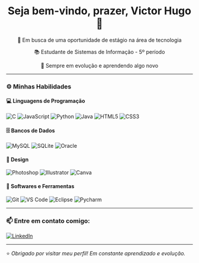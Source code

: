 <h1 align="center">Seja bem-vindo, prazer, Victor Hugo 👋</h1>

<p align="center">🎯 Em busca de uma oportunidade de estágio na área de tecnologia</p>
<p align="center">📚 Estudante de Sistemas de Informação - 5º período</p>
<p align="center">🚀 Sempre em evolução e aprendendo algo novo</p>

---

### ⚙️ Minhas Habilidades

#### 💻 Linguagens de Programação
![C](https://img.shields.io/badge/C-00599C?style=for-the-badge&logo=c&logoColor=white)
![JavaScript](https://img.shields.io/badge/JavaScript-F7DF1E?style=for-the-badge&logo=javascript&logoColor=black)
![Python](https://img.shields.io/badge/Python-3776AB?style=for-the-badge&logo=python&logoColor=white)
![Java](https://img.shields.io/badge/Java-ED8B00?style=for-the-badge&logo=java&logoColor=white)
![HTML5](https://img.shields.io/badge/HTML5-E34F26?style=for-the-badge&logo=html5&logoColor=white)
![CSS3](https://img.shields.io/badge/CSS3-1572B6?style=for-the-badge&logo=css3&logoColor=white)

#### 🗄️ Bancos de Dados
![MySQL](https://img.shields.io/badge/MySQL-4479A1?style=for-the-badge&logo=mysql&logoColor=white)
![SQLite](https://img.shields.io/badge/SQLite-003B57?style=for-the-badge&logo=sqlite&logoColor=white)
![Oracle](https://img.shields.io/badge/Oracle-F80000?style=for-the-badge&logo=oracle&logoColor=white)

#### 🎨 Design
![Photoshop](https://img.shields.io/badge/Photoshop-31A8FF?style=for-the-badge&logo=adobephotoshop&logoColor=white)
![Illustrator](https://img.shields.io/badge/Illustrator-FF9A00?style=for-the-badge&logo=adobeillustrator&logoColor=white)
![Canva](https://img.shields.io/badge/Canva-00C4CC?style=for-the-badge&logo=canva&logoColor=white)

#### 🧰 Softwares e Ferramentas
![Git](https://img.shields.io/badge/Git-F05032?style=for-the-badge&logo=git&logoColor=white)
![VS Code](https://img.shields.io/badge/VSCode-007ACC?style=for-the-badge&logo=visualstudiocode&logoColor=white)
![Eclipse](https://img.shields.io/badge/Eclipse-2C2255?style=for-the-badge&logo=eclipseide&logoColor=white)
![Pycharm](https://img.shields.io/badge/PyCharm-000000?style=for-the-badge&logo=pycharm&logoColor=white)

---

### 📫 Entre em contato comigo:
[![LinkedIn](https://img.shields.io/badge/LinkedIn-0A66C2?style=for-the-badge&logo=linkedin&logoColor=white)](www.linkedin.com/in/victorhugoperes)

---

⭐ *Obrigado por visitar meu perfil! Em constante aprendizado e evolução.*

